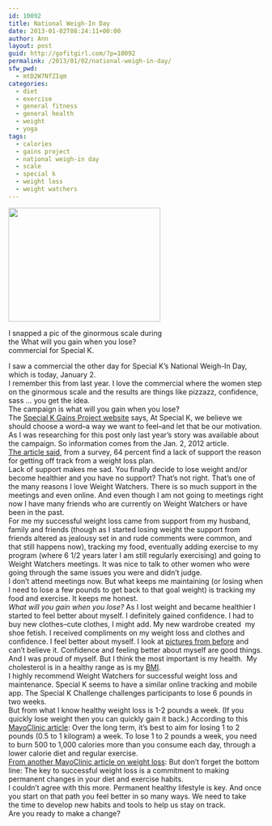 ```yaml
---
id: 10092
title: National Weigh-In Day
date: 2013-01-02T08:24:11+00:00
author: Ann
layout: post
guid: http://gofitgirl.com/?p=10092
permalink: /2013/01/02/national-weigh-in-day/
sfw_pwd:
  - mtD2W7NfZIqm
categories:
  - diet
  - exercise
  - general fitness
  - general health
  - weight
  - yoga
tags:
  - calories
  - gains project
  - national weigh-in day
  - scale
  - special k
  - weight loss
  - weight watchers
---
```

<div id="attachment_10095" style="width: 310px" class="wp-caption alignleft">
  <a href="http://gofitgirl.com/?attachment_id=10095" rel="attachment wp-att-10095"><img class="size-medium wp-image-10095" title="style" src="http://gofitgirl.com/wp-content/uploads/2013/01/style-300x225.jpg" alt="" width="300" height="225" /></a>
  
  <p class="wp-caption-text">
    I snapped a pic of the ginormous scale during the What will you gain when you lose? commercial for Special K.
  </p>
</div>

  
I saw a commercial the other day for Special K&#8217;s National Weigh-In Day, which is today, January 2.  
I remember this from last year. I love the commercial where the women step on the ginormous scale and the results are things like pizzazz, confidence, sass &#8230; you get the idea.  
The campaign is what will you gain when you lose?  
The [Special K Gains Project website](http://www.specialk.com/gainsproject) says, At Special K, we believe we should choose a word&#8211;a way we want to feel&#8211;and let that be our motivation.  
As I was researching for this post only last year&#8217;s story was available about the campaign. So information comes from the Jan. 2, 2012 article.  
[The article said](http://www.news-medical.net/news/20120102/January-2nd-marked-as-National-Weigh-In-Day.aspx), from a survey, 64 percent find a lack of support the reason for getting off track from a weight loss plan.  
Lack of support makes me sad. You finally decide to lose weight and/or become healthier and you have no support? That&#8217;s not right. That&#8217;s one of the many reasons I love Weight Watchers. There is so much support in the meetings and even online. And even though I am not going to meetings right now I have many friends who are currently on Weight Watchers or have been in the past.  
For me my successful weight loss came from support from my husband, family and friends (though as I started losing weight the support from friends altered as jealousy set in and rude comments were common, and that still happens now), tracking my food, eventually adding exercise to my program (where 6 1/2 years later I am still regularly exercising) and going to Weight Watchers meetings. It was nice to talk to other women who were going through the same issues you were and didn&#8217;t judge.  
I don&#8217;t attend meetings now. But what keeps me maintaining (or losing when I need to lose a few pounds to get back to that goal weight) is tracking my food and exercise. It keeps me honest.  
_What will you gain when you lose?_ As I lost weight and became healthier I started to feel better about myself. I definitely gained confidence. I had to buy new clothes&#8211;cute clothes, I might add. My new wardrobe created  my shoe fetish. I received compliments on my weight loss and clothes and confidence. I feel better about myself. I look at [pictures from before](https://www.facebook.com/media/set/?set=a.120474364708022.32072.101838933238232&type=3) and can&#8217;t believe it. Confidence and feeling better about myself are good things. And I was proud of myself. But I think the most important is my health.  My cholesterol is in a healthy range as is my [BMI](http://nhlbisupport.com/bmi/).  
I highly recommend Weight Watchers for successful weight loss and maintenance. Special K seems to have a similar online tracking and mobile app. The Special K Challenge challenges participants to lose 6 pounds in two weeks.  
But from what I know healthy weight loss is 1-2 pounds a week. (If you quickly lose weight then you can quickly gain it back.) According to this [MayoClinic article](http://www.mayoclinic.com/health/weight-loss/HQ01625): Over the long term, it&#8217;s best to aim for losing 1 to 2 pounds (0.5 to 1 kilogram) a week. To lose 1 to 2 pounds a week, you need to burn 500 to 1,000 calories more than you consume each day, through a lower calorie diet and regular exercise.  
[From another MayoClinic article on weight loss](http://www.mayoclinic.com/health/weight-loss/MY00432): But don&#8217;t forget the bottom line: The key to successful weight loss is a commitment to making permanent changes in your diet and exercise habits.  
I couldn&#8217;t agree with this more. Permanent healthy lifestyle is key. And once you start on that path you feel better in so many ways. We need to take the time to develop new habits and tools to help us stay on track.  
Are you ready to make a change?